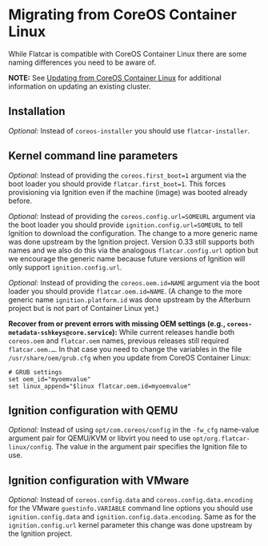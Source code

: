 # Migrating from CoreOS Container Linux

While Flatcar is compatible with CoreOS Container Linux there are some naming differences you need to be aware of.

**NOTE:** See [Updating from CoreOS Container Linux](update-from-container-linux.md)
for additional information on updating an existing cluster.

## Installation

_Optional:_ Instead of `coreos-installer` you should use `flatcar-installer`.

## Kernel command line parameters

_Optional:_ Instead of providing the `coreos.first_boot=1` argument via the boot loader you should provide `flatcar.first_boot=1`.
This forces provisioning via Ignition even if the machine (image) was booted already before.

_Optional:_ Instead of providing the `coreos.config.url=SOMEURL` argument via the boot loader you should provide `ignition.config.url=SOMEURL`
to tell Ignition to download the configuration.
The change to a more generic name was done upstream by the Ignition project. Version 0.33 still supports both names and we
also do this via the analogous `flatcar.config.url` option but we encourage the generic name because future versions of Ignition
will only support `ignition.config.url`.

_Optional:_ Instead of providing the `coreos.oem.id=NAME` argument via the boot loader you should provide `flatcar.oem.id=NAME`.
(A change to the more generic name `ignition.platform.id` was done upstream by the Afterburn project but is not part of Container Linux yet.)

**Recover from or prevent errors with missing OEM settings (e.g., `coreos-metadata-sshkeys@core.service`):** While current releases handle both `coreos.oem` and `flatcar.oem` names, previous releases still required `flatcar.oem.…`.
In that case you need to change the variables in the file `/usr/share/oem/grub.cfg` when you update from CoreOS Container Linux:

```text
# GRUB settings
set oem_id="myoemvalue"
set linux_append="$linux flatcar.oem.id=myoemvalue"
```

## Ignition configuration with QEMU

_Optional:_ Instead of using `opt/com.coreos/config` in the `-fw_cfg` name-value argument pair for QEMU/KVM or libvirt you need to use `opt/org.flatcar-linux/config`.
The value in the argument pair specifies the Ignition file to use.

## Ignition configuration with VMware

_Optional:_ Instead of `coreos.config.data` and `coreos.config.data.encoding` for the VMware `guestinfo.VARIABLE` command line options you should use `ignition.config.data` and `ignition.config.data.encoding`.
Same as for the `ignition.config.url` kernel parameter this change was done upstream by the Ignition project.
